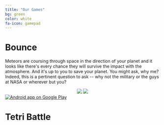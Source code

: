 ```yaml
---
title: "Our Games"
bg: green
color: white
fa-icon: gamepad
---
```


# Bounce

Meteors are coursing through space in the direction of your planet and it looks like there's every chance they will survive the impact with the atmosphere. And it's up to you to save your planet. You might ask, why me? Indeed, this is a pertinent question to ask -- why not the military or the guys at NASA or wherever but you?

<div style="text-align: center">
	<img class="img-screencast" src="{{ site.url }}/assets/bounce/bounce_2_15.gif">
	<img class="img-screencast" src="{{ site.url }}/assets/bounce/bounce_3_15.gif">
</div>

<a href="https://play.google.com/store/apps/details?id=com.fuzzywave.bounce.android">
  <img alt="Android app on Google Play"
       src="https://developer.android.com/images/brand/en_app_rgb_wo_60.png" />
</a>


# Tetri Battle